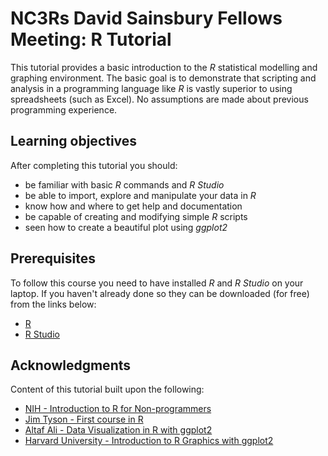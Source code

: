# NC3Rs David Sainsbury Fellows Meeting: R Tutorial

This tutorial provides a basic introduction to the *R* statistical modelling and graphing environment.
The basic goal is to demonstrate that scripting and analysis in a programming language like *R* is vastly superior to using spreadsheets (such as Excel).
No assumptions are made about previous programming experience.

## Learning objectives

After completing this tutorial you should:

* be familiar with basic *R* commands and *R Studio*
* be able to import, explore and manipulate your data in *R*
* know how and where to get help and documentation
* be capable of creating and modifying simple *R* scripts
* seen how to create a beautiful plot using *ggplot2*

## Prerequisites

To follow this course you need to have installed *R* and *R Studio* on your laptop.
If you haven't already done so they can be downloaded (for free) from the links below:

* [R](https://www.r-project.org/)
* [R Studio](https://www.rstudio.com/products/rstudio/download/)

## Acknowledgments

Content of this tutorial built upon the following:

* [NIH - Introduction to R for Non-programmers](http://nihlibrary.campusguides.com/dataservices/intro_to_r)
* [Jim Tyson - First course in R](https://jimbotyson.github.io/rcourse/index.html)
* [Altaf Ali - Data Visualization in R with ggplot2](https://altaf-ali.github.io/ggplot_tutorial/)
* [Harvard University - Introduction to R Graphics with ggplot2](http://tutorials.iq.harvard.edu/R/Rgraphics/Rgraphics.html)

